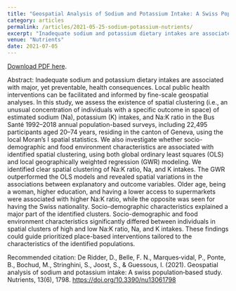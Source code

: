 ```yaml
---
title: "Geospatial Analysis of Sodium and Potassium Intake: A Swiss Population-Based Study"
category: articles
permalink: /articles/2021-05-25-sodium-potassium-nutrients/
excerpt: "Inadequate sodium and potassium dietary intakes are associated with major, yet preventable, health consequences. Local public health interventions can be facilitated and informed by fine-scale geospatial analyses. In this study, we assess the existence of spatial clustering (i.e., an unusual concentration of individuals with a specific outcome in space) of estimated sodium (Na), potassium (K) intakes, and Na:K ratio in the Bus Santé 1992–2018 annual population-based surveys, including 22,495 participants aged 20–74 years, residing in the canton of Geneva, using the local Moran’s I spatial statistics. We also investigate whether socio-demographic and food environment characteristics are associated with identified spatial clustering, using both global ordinary least squares (OLS) and local geographically weighted regression (GWR) modeling. We identified clear spatial clustering of Na:K ratio, Na, and K intakes. The GWR outperformed the OLS models and revealed spatial variations in the associations between explanatory and outcome variables. Older age, being a woman, higher education, and having a lower access to supermarkets were associated with higher Na:K ratio, while the opposite was seen for having the Swiss nationality. Socio-demographic characteristics explained a major part of the identified clusters. Socio-demographic and food environment characteristics significantly differed between individuals in spatial clusters of high and low Na:K ratio, Na, and K intakes. These findings could guide prioritized place-based interventions tailored to the characteristics of the identified populations."
venue: "Nutrients"
date: 2021-07-05
---
```


<a href="https://www.mdpi.com/2072-6643/13/6/1798">Download PDF here</a>.

Abstract: Inadequate sodium and potassium dietary intakes are associated with major, yet preventable, health consequences. Local public health interventions can be facilitated and informed by fine-scale geospatial analyses. In this study, we assess the existence of spatial clustering (i.e., an unusual concentration of individuals with a specific outcome in space) of estimated sodium (Na), potassium (K) intakes, and Na:K ratio in the Bus Santé 1992–2018 annual population-based surveys, including 22,495 participants aged 20–74 years, residing in the canton of Geneva, using the local Moran’s I spatial statistics. We also investigate whether socio-demographic and food environment characteristics are associated with identified spatial clustering, using both global ordinary least squares (OLS) and local geographically weighted regression (GWR) modeling. We identified clear spatial clustering of Na:K ratio, Na, and K intakes. The GWR outperformed the OLS models and revealed spatial variations in the associations between explanatory and outcome variables. Older age, being a woman, higher education, and having a lower access to supermarkets were associated with higher Na:K ratio, while the opposite was seen for having the Swiss nationality. Socio-demographic characteristics explained a major part of the identified clusters. Socio-demographic and food environment characteristics significantly differed between individuals in spatial clusters of high and low Na:K ratio, Na, and K intakes. These findings could guide prioritized place-based interventions tailored to the characteristics of the identified populations.

Recommended citation: De Ridder, D., Belle, F. N., Marques‐vidal, P., Ponte, B., Bochud, M., Stringhini, S., Joost, S., & Guessous, I. (2021). Geospatial analysis of sodium and potassium intake: A swiss population‐based study. Nutrients, 13(6), 1798. https://doi.org/10.3390/nu13061798
